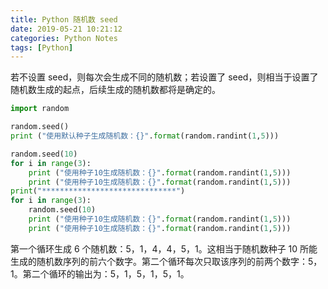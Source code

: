 ```yaml
---
title: Python 随机数 seed
date: 2019-05-21 10:21:12
categories: Python Notes
tags: [Python]
---
```


若不设置 seed，则每次会生成不同的随机数；若设置了 seed，则相当于设置了随机数生成的起点，后续生成的随机数都将是确定的。   

<!--more-->

```python
import random

random.seed()
print ("使用默认种子生成随机数：{}".format(random.randint(1,5)))

random.seed(10)
for i in range(3):
    print ("使用种子10生成随机数：{}".format(random.randint(1,5)))
    print ("使用种子10生成随机数：{}".format(random.randint(1,5)))
print("******************************")
for i in range(3):
    random.seed(10)
    print ("使用种子10生成随机数：{}".format(random.randint(1,5)))
    print ("使用种子10生成随机数：{}".format(random.randint(1,5)))
```

第一个循环生成 6 个随机数：5，1，4，4，5，1。这相当于随机数种子 10 所能生成的随机数序列的前六个数字。第二个循环每次只取该序列的前两个数字：5，1。第二个循环的输出为：5，1，5，1，5，1。
